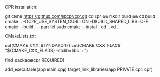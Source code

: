 CPR installation:

git clone https://github.com/libcpr/cpr.git
cd cpr && mkdir build && cd build
cmake .. -DCPR_USE_SYSTEM_CURL=ON -DBUILD_SHARED_LIBS=OFF
cmake --build . --parallel
sudo cmake --install .
cd ..
cd ..

CMakeLists.txt:

set(CMAKE_CXX_STANDARD 17)
set(CMAKE_CXX_FLAGS "${CMAKE_CXX_FLAGS} -stdlib=libc++")

find_package(cpr REQUIRED)

add_executable(app main.cpp)
target_link_libraries(app PRIVATE cpr::cpr)
